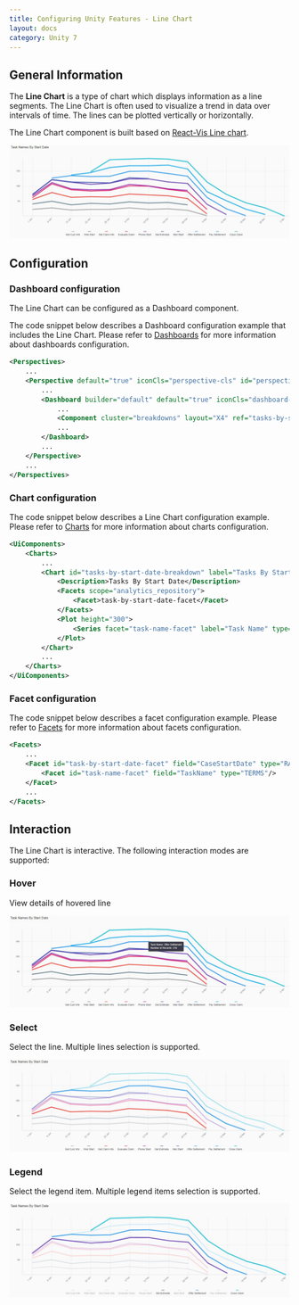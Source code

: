 ```yaml
---
title: Configuring Unity Features - Line Chart
layout: docs
category: Unity 7
---
```


## General Information

The **Line Chart** is a type of chart which displays information as a line segments. The Line Chart is often used to visualize a trend in data over intervals of time. The lines can be plotted vertically or horizontally.

The Line Chart component is built based on [React-Vis Line chart](https://uber.github.io/react-vis/documentation/series-reference/line-series).

![Line Chart Vertical](images/line-chart-vertical.jpg) 

## Configuration

### Dashboard configuration

The Line Chart can be configured as a Dashboard component.

The code snippet below describes a Dashboard configuration example that includes the Line Chart. Please refer to [Dashboards](../feature-dashboard.md) for more information about dashboards configuration.

```xml
<Perspectives>
    ...
    <Perspective default="true" iconCls="perspective-cls" id="perspectiveId" title="perspectiveTitle">
        ...
        <Dashboard builder="default" default="true" iconCls="dashboard-cls" id="dashboardId" lazy="true" title="dashboardTitle" tooltip="dashboardTooltip">
            ...
            <Component cluster="breakdowns" layout="X4" ref="tasks-by-start-date-breakdown" type="chart"/>
            ...	
        </Dashboard>
        ...
    </Perspective>
    ...
</Perspectives>
```

### Chart configuration

The code snippet below describes a Line Chart configuration example. Please refer to [Charts](features-charts.md) for more information about charts configuration.

```xml
<UiComponents>
    <Charts>
        ...
        <Chart id="tasks-by-start-date-breakdown" label="Tasks By Start Date" type="vComposite">
            <Description>Tasks By Start Date</Description>
            <Facets scope="analytics_repository">
                <Facet>task-by-start-date-facet</Facet>
            </Facets>
            <Plot height="300">
                <Series facet="task-name-facet" label="Task Name" type="line" stack="true" cluster="task-name-facet"/>
            </Plot>
        </Chart>
        ...
    </Charts>
</UiComponents>
```

### Facet configuration
    
The code snippet below describes a facet configuration example. Please refer to [Facets](../facets/features-facet.md) for more information about facets configuration.    

```xml
<Facets>
    ...
    <Facet id="task-by-start-date-facet" field="CaseStartDate" type="RANGE" gap="7d">
        <Facet id="task-name-facet" field="TaskName" type="TERMS"/>
    </Facet>
    ...
</Facets>
```

## Interaction

The Line Chart is interactive. The following interaction modes are supported:

### Hover

View details of hovered line

![Line Chart Hint](images/line-chart-hint.jpg)

### Select

Select the line. Multiple lines selection is supported.

![Line Chart Select](images/line-chart-selection.jpg)

### Legend

Select the legend item. Multiple legend items selection is supported.

![Line Chart Legend Select](images/line-chart-legend.jpg)